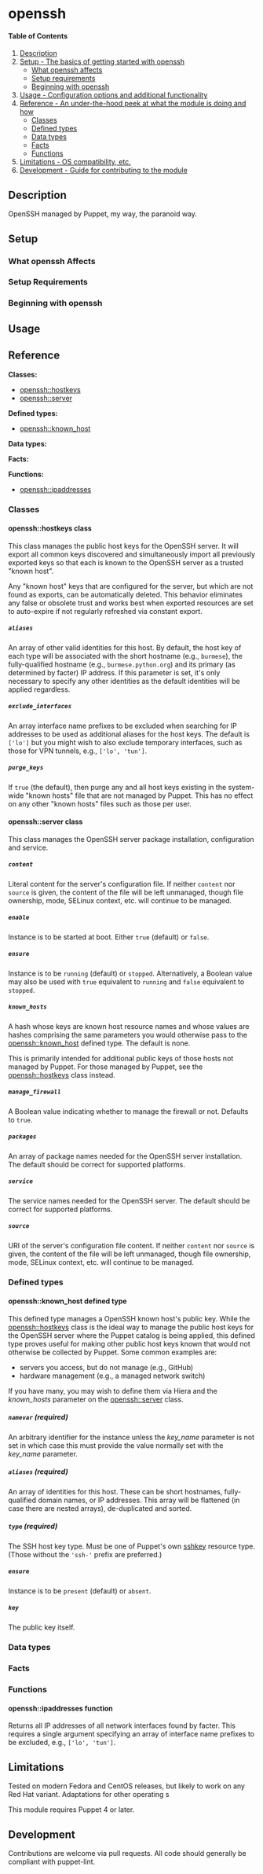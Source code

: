 <!--
This file is part of the doubledog-openssh Puppet module.
Copyright 2017-2019 John Florian <jflorian@doubledog.org>
SPDX-License-Identifier: GPL-3.0-or-later
-->

# openssh

#### Table of Contents

1. [Description](#description)
1. [Setup - The basics of getting started with openssh](#setup)
    * [What openssh affects](#what-openssh-affects)
    * [Setup requirements](#setup-requirements)
    * [Beginning with openssh](#beginning-with-openssh)
1. [Usage - Configuration options and additional functionality](#usage)
1. [Reference - An under-the-hood peek at what the module is doing and how](#reference)
    * [Classes](#classes)
    * [Defined types](#defined-types)
    * [Data types](#data-types)
    * [Facts](#facts)
    * [Functions](#functions)
1. [Limitations - OS compatibility, etc.](#limitations)
1. [Development - Guide for contributing to the module](#development)

## Description

OpenSSH managed by Puppet, my way, the paranoid way.

## Setup

### What openssh Affects

### Setup Requirements

### Beginning with openssh

## Usage

## Reference

**Classes:**

* [openssh::hostkeys](#opensshhostkeys-class)
* [openssh::server](#opensshserver-class)

**Defined types:**

* [openssh::known\_host](#opensshknown\_host-defined-type)

**Data types:**

**Facts:**

**Functions:**

* [openssh::ipaddresses](#opensshipaddresses-function)


### Classes

#### openssh::hostkeys class

This class manages the public host keys for the OpenSSH server.  It will export all common keys discovered and simultaneously import all previously exported keys so that each is known to the OpenSSH server as a trusted "known host".

Any "known host" keys that are configured for the server, but which are not found as exports, can be automatically deleted.  This behavior eliminates any false or obsolete trust and works best when exported resources are set to auto-expire if not regularly refreshed via constant export.

##### `aliases`
An array of other valid identities for this host.  By default, the host key of each type will be associated with the short hostname (e.g., `burmese`), the fully-qualified hostname (e.g., `burmese.python.org`) and its primary (as determined by facter) IP address.  If this parameter is set, it's only necessary to specify any other identities as the default identities will be applied regardless.

##### `exclude_interfaces`
An array interface name prefixes to be excluded when searching for IP addresses to be used as additional aliases for the host keys.  The default is `['lo']` but you might wish to also exclude temporary interfaces, such as those for VPN tunnels, e.g., `['lo', 'tun']`.

##### `purge_keys`
If `true` (the default), then purge any and all host keys existing in the system-wide "known hosts" file that are not managed by Puppet.  This has no effect on any other "known hosts" files such as those per user.


#### openssh::server class

This class manages the OpenSSH server package installation, configuration and service.

##### `content`
Literal content for the server's configuration file.  If neither `content` nor `source` is given, the content of the file will be left unmanaged, though file ownership, mode, SELinux context, etc. will continue to be managed.

##### `enable`
Instance is to be started at boot.  Either `true` (default) or `false`.

##### `ensure`
Instance is to be `running` (default) or `stopped`.  Alternatively, a Boolean value may also be used with `true` equivalent to `running` and `false` equivalent to `stopped`.

##### `known_hosts`
A hash whose keys are known host resource names and whose values are hashes comprising the same parameters you would otherwise pass to the [openssh::known\_host](#opensshknown\_host-defined-type) defined type.  The default is none.

This is primarily intended for additional public keys of those hosts not managed by Puppet.  For those managed by Puppet, see the [openssh::hostkeys](#opensshhostkeys-class) class instead.

##### `manage_firewall`
A Boolean value indicating whether to manage the firewall or not.  Defaults to `true`.

##### `packages`
An array of package names needed for the OpenSSH server installation.  The default should be correct for supported platforms.

##### `service`
The service names needed for the OpenSSH server.  The default should be correct for supported platforms.

##### `source`
URI of the server's configuration file content.  If neither `content` nor `source` is given, the content of the file will be left unmanaged, though file ownership, mode, SELinux context, etc. will continue to be managed.


### Defined types

#### openssh::known\_host defined type

This defined type manages a OpenSSH known host's public key.  While the [openssh::hostkeys](#opensshhostkeys-class) class is the ideal way to manage the public host keys for the OpenSSH server where the Puppet catalog is being applied, this defined type proves useful for making other public host keys known that would not otherwise be collected by Puppet.  Some common examples are:

* servers you access, but do not manage (e.g., GitHub)
* hardware management (e.g., a managed network switch)

If you have many, you may wish to define them via Hiera and the *known_hosts* parameter on the [openssh::server](#opensshserver-class) class.

##### `namevar` (required)
An arbitrary identifier for the instance unless the *key_name* parameter is not set in which case this must provide the value normally set with the *key_name* parameter.

##### `aliases` (required)
An array of identities for this host.  These can be short hostnames, fully-qualified domain names, or IP addresses.  This array will be flattened (in case there are nested arrays), de-duplicated and sorted.

##### `type` (required)
The SSH host key type.  Must be one of Puppet's own [sshkey](https://puppet.com/docs/puppet/5.5/types/sshkey.html#sshkey-attribute-type) resource type.  (Those without the `'ssh-'` prefix are preferred.)

##### `ensure`
Instance is to be `present` (default) or `absent`.

##### `key`
The public key itself.


### Data types

### Facts

### Functions


#### openssh::ipaddresses function

Returns all IP addresses of all network interfaces found by facter.  This requires a single argument specifying an array of interface name prefixes to be excluded, e.g., `['lo', 'tun']`.


## Limitations

Tested on modern Fedora and CentOS releases, but likely to work on any Red Hat variant.  Adaptations for other operating s

This module requires Puppet 4 or later.

## Development

Contributions are welcome via pull requests.  All code should generally be compliant with puppet-lint.
